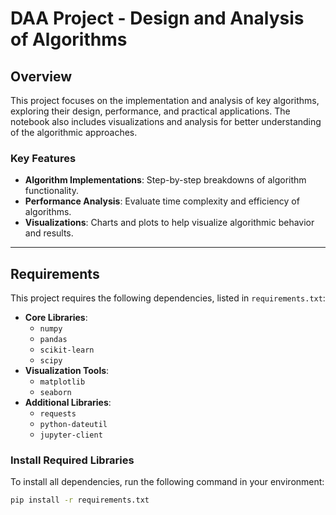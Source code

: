 # DAA Project - Design and Analysis of Algorithms

## Overview

This project focuses on the implementation and analysis of key algorithms, exploring their design, performance, and practical applications. The notebook also includes visualizations and analysis for better understanding of the algorithmic approaches.

### Key Features
- **Algorithm Implementations**: Step-by-step breakdowns of algorithm functionality.
- **Performance Analysis**: Evaluate time complexity and efficiency of algorithms.
- **Visualizations**: Charts and plots to help visualize algorithmic behavior and results.

---

## Requirements

This project requires the following dependencies, listed in `requirements.txt`:

- **Core Libraries**:
  - `numpy`
  - `pandas`
  - `scikit-learn`
  - `scipy`
- **Visualization Tools**:
  - `matplotlib`
  - `seaborn`
- **Additional Libraries**:
  - `requests`
  - `python-dateutil`
  - `jupyter-client`

### Install Required Libraries

To install all dependencies, run the following command in your environment:
```bash
pip install -r requirements.txt
